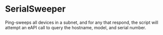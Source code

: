 # SerialSweeper
Ping-sweeps all devices in a subnet, and for any that respond, the script will attempt an eAPI call to query the hostname, model, and serial number.
